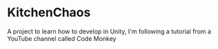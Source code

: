 # KitchenChaos
A project to learn how to develop in Unity, I'm following a tutorial from a YouTube channel called Code Monkey
